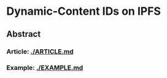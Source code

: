 # Dynamic-Content IDs on IPFS

## Abstract

### Article: [./ARTICLE.md](./ARTICLE.md)

### Example: [./EXAMPLE.md](./EXAMPLE.md)
